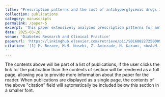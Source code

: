```yaml
---
title: "Prescription patterns and the cost of antihyperglycemic drugs in patients with diabetes mellitus in Iran from 2014 to 2019"
collection: publications
category: manuscripts
permalink: /paper-5
excerpt: 'This paper extensively analyzes prescription patterns for antihyperglycemic drugs in terms of factors such as physician specialist, time between follow-up sessions, comorbidities, etc., using large scale data directly from Iran Health Insurance (IHI) servers. I was the primary data analyst in this project, performing all steps of data retrieval, cleaning and processing. The analysis included techniques such as [GESD](https://statisticseasily.com/glossario/what-is-generalized-extreme-studentized-deviate-gesd-test/) and [SHAP value](https://shap.readthedocs.io/en/latest/example_notebooks/overviews/An%20introduction%20to%20explainable%20AI%20with%20Shapley%20values.html) usage for intrepreting factors affecting overall prescription costs.'
date: 2025-03-26
venue: 'Diabetes Research and Clinical Practice'
paperurl: 'https://linkinghub.elsevier.com/retrieve/pii/S0168822725000920'
citation: '[1] M. Rezaee, M.M. Nasehi, Z. Aminzade, H. Karami, <b>A.M. Vahdani</b>, R. Daroudi, M. Effatpanah, L. Ghamkhar, M. Heidari-Foroozan, M. Arab, Z. Shahali, R. Mehrizi,<i> Prescription patterns and the cost of antihyperglycemic drugs in patients with diabetes mellitus in Iran from 2014 to 2019</i>, Diabetes Research and Clinical Practice (2025) 112078. https://doi.org/10.1016/j.diabres.2025.112078.
'
---
```


The contents above will be part of a list of publications, if the user clicks the link for the publication than the contents of section will be rendered as a full page, allowing you to provide more information about the paper for the reader. When publications are displayed as a single page, the contents of the above "citation" field will automatically be included below this section in a smaller font.
